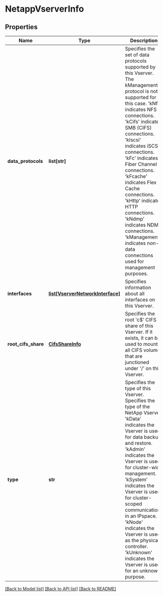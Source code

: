 # NetappVserverInfo

## Properties
Name | Type | Description | Notes
------------ | ------------- | ------------- | -------------
**data_protocols** | **list[str]** | Specifies the set of data protocols supported by this Vserver. The kManagement protocol is not supported for this case. &#39;kNfs&#39; indicates NFS connections. &#39;kCifs&#39; indicates SMB (CIFS) connections. &#39;kIscsi&#39; indicates iSCSI connections. &#39;kFc&#39; indicates Fiber Channel connections. &#39;kFcache&#39; indicates Flex Cache connections. &#39;kHttp&#39; indicates HTTP connections. &#39;kNdmp&#39; indicates NDMP connections. &#39;kManagement&#39; indicates non-data connections used for management purposes. | [optional] 
**interfaces** | [**list[VserverNetworkInterface]**](VserverNetworkInterface.md) | Specifies information about all interfaces on this Vserver. | [optional] 
**root_cifs_share** | [**CifsShareInfo**](CifsShareInfo.md) | Specifies the root &#39;c$&#39; CIFS share of this Vserver. If it exists, it can be used to mount all CIFS volumes that are junctioned under &#39;/&#39; on this Vserver. | [optional] 
**type** | **str** | Specifies the type of this Vserver. Specifies the type of the NetApp Vserver. &#39;kData&#39; indicates the Vserver is used for data backup and restore. &#39;kAdmin&#39; indicates the Vserver is used for cluster-wide management. &#39;kSystem&#39; indicates the Vserver is used for cluster-scoped communications in an IPspace. &#39;kNode&#39; indicates the Vserver is used as the physical controller. &#39;kUnknown&#39; indicates the Vserver is used for an unknown purpose. | [optional] 

[[Back to Model list]](../README.md#documentation-for-models) [[Back to API list]](../README.md#documentation-for-api-endpoints) [[Back to README]](../README.md)


